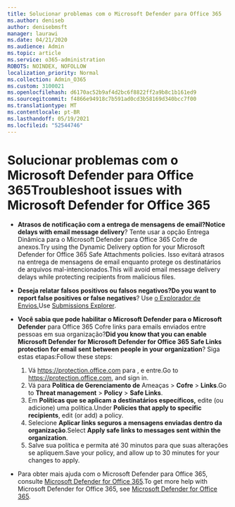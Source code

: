 ```yaml
---
title: Solucionar problemas com o Microsoft Defender para Office 365
ms.author: deniseb
author: denisebmsft
manager: laurawi
ms.date: 04/21/2020
ms.audience: Admin
ms.topic: article
ms.service: o365-administration
ROBOTS: NOINDEX, NOFOLLOW
localization_priority: Normal
ms.collection: Admin_O365
ms.custom: 3100021
ms.openlocfilehash: d6170ac52b9af4d2bc6f8822ff2a9b8c1b161ed9
ms.sourcegitcommit: f4866e94918c7b591ad0cd3b58169d340bcc7f00
ms.translationtype: MT
ms.contentlocale: pt-BR
ms.lasthandoff: 05/19/2021
ms.locfileid: "52544746"
---
```

# <a name="troubleshoot-issues-with-microsoft-defender-for-office-365"></a><span data-ttu-id="2e4e0-102">Solucionar problemas com o Microsoft Defender para Office 365</span><span class="sxs-lookup"><span data-stu-id="2e4e0-102">Troubleshoot issues with Microsoft Defender for Office 365</span></span>

- <span data-ttu-id="2e4e0-103">**Atrasos de notificação com a entrega de mensagens de email?**</span><span class="sxs-lookup"><span data-stu-id="2e4e0-103">**Notice delays with email message delivery**?</span></span> <span data-ttu-id="2e4e0-104">Tente usar a opção Entrega Dinâmica para o Microsoft Defender para Office 365 Cofre de anexos.</span><span class="sxs-lookup"><span data-stu-id="2e4e0-104">Try using the Dynamic Delivery option for your Microsoft Defender for Office 365 Safe Attachments policies.</span></span> <span data-ttu-id="2e4e0-105">Isso evitará atrasos na entrega de mensagens de email enquanto protege os destinatários de arquivos mal-intencionados.</span><span class="sxs-lookup"><span data-stu-id="2e4e0-105">This will avoid email message delivery delays while protecting recipients from malicious files.</span></span>
- <span data-ttu-id="2e4e0-106">**Deseja relatar falsos positivos ou falsos negativos?**</span><span class="sxs-lookup"><span data-stu-id="2e4e0-106">**Do you want to report false positives or false negatives**?</span></span> <span data-ttu-id="2e4e0-107">Use [o Explorador de Envios.](https://protection.office.com/reportsubmission)</span><span class="sxs-lookup"><span data-stu-id="2e4e0-107">Use [Submissions Explorer](https://protection.office.com/reportsubmission).</span></span>
- <span data-ttu-id="2e4e0-108">**Você sabia que pode habilitar o Microsoft Defender para o Microsoft Defender** para Office 365 Cofre links para emails enviados entre pessoas em sua organização?</span><span class="sxs-lookup"><span data-stu-id="2e4e0-108">**Did you know that you can enable Microsoft Defender for Microsoft Defender for Office 365 Safe Links protection for email sent between people in your organization**?</span></span> <span data-ttu-id="2e4e0-109">Siga estas etapas:</span><span class="sxs-lookup"><span data-stu-id="2e4e0-109">Follow these steps:</span></span>
    1. <span data-ttu-id="2e4e0-110">Vá https://protection.office.com para , e entre.</span><span class="sxs-lookup"><span data-stu-id="2e4e0-110">Go to https://protection.office.com, and sign in.</span></span>
    2. <span data-ttu-id="2e4e0-111">Vá para **Política de Gerenciamento de** Ameaças  >  **Cofre**  >  **Links**.</span><span class="sxs-lookup"><span data-stu-id="2e4e0-111">Go to **Threat management** > **Policy** > **Safe Links**.</span></span>
    3. <span data-ttu-id="2e4e0-112">Em **Políticas que se aplicam a destinatários específicos,** edite (ou adicione) uma política.</span><span class="sxs-lookup"><span data-stu-id="2e4e0-112">Under **Policies that apply to specific recipients**, edit (or add) a policy.</span></span>
    4. <span data-ttu-id="2e4e0-113">Selecione **Aplicar links seguros a mensagens enviadas dentro da organização**.</span><span class="sxs-lookup"><span data-stu-id="2e4e0-113">Select **Apply safe links to messages sent within the organization**.</span></span>
    5. <span data-ttu-id="2e4e0-114">Salve sua política e permita até 30 minutos para que suas alterações se apliquem.</span><span class="sxs-lookup"><span data-stu-id="2e4e0-114">Save your policy, and allow up to 30 minutes for your changes to apply.</span></span>

- <span data-ttu-id="2e4e0-115">Para obter mais ajuda com o Microsoft Defender para Office 365, consulte [Microsoft Defender for Office 365](/microsoft-365/security/office-365-security/office-365-atp).</span><span class="sxs-lookup"><span data-stu-id="2e4e0-115">To get more help with Microsoft Defender for Office 365, see [Microsoft Defender for Office 365](/microsoft-365/security/office-365-security/office-365-atp).</span></span>